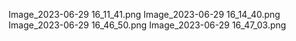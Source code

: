 Image_2023-06-29 16_11_41.png
Image_2023-06-29 16_14_40.png
Image_2023-06-29 16_46_50.png
Image_2023-06-29 16_47_03.png
